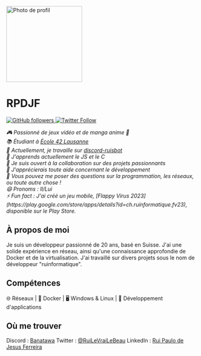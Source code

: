 <!-- Entête du profil -->
<p align="left">
  <img src="https://avatars.githubusercontent.com/u/86334233?v=4" alt="Photo de profil" width="200" height="200">
</p>

<!-- Titre -->
<h1><strong>RPDJF</strong></h1>

<!-- Badges -->
<p>
  <a href="https://github.com/RPDJF">
    <img alt="GitHub followers" src="https://img.shields.io/github/followers/RPDJF?style=social&color=green">
  </a>
  <a href="https://twitter.com/RuiLeVraiLeBeau">
    <img alt="Twitter Follow" src="https://img.shields.io/twitter/follow/RuiLeVraiLeBeau?style=social&color=blue">
  </a>
</p>

<!-- Introduction -->
<p>
  <em>🎮 Passionné de jeux vidéo et de manga anime 🍙</em><br>
  <em>📚 Étudiant à <a href="https://www.42lausanne.ch/">École 42 Lausanne</a></em><br>
  <em>🔭 Actuellement, je travaille sur <a href="https://github.com/RPDJF/discord-ruisbot">discord-ruisbot</a></em><br>
  <em>🌱 J'apprends actuellement le JS et le C</em><br>
  <em>👯 Je suis ouvert à la collaboration sur des projets passionnants</em><br>
  <em>🤔 J'apprécierais toute aide concernant le développement</em><br>
  <em>💬 Vous pouvez me poser des questions sur la programmation, les réseaux, ou toute autre chose !</em><br>
  <em>😄 Pronoms : Il/Lui</em><br>
  <em>⚡ Fun fact : J'ai créé un jeu mobile, [Flappy Virus 2023](https://play.google.com/store/apps/details?id=ch.ruinformatique.fv23), disponible sur le Play Store.</em>
</p>

<!-- À propos de moi -->
<h2>
  <strong>À propos de moi</strong>
</h2>
<p>
  Je suis un développeur passionné de 20 ans, basé en Suisse. J'ai une solide expérience en réseau, ainsi qu'une connaissance approfondie de Docker et de la virtualisation. J'ai travaillé sur divers projets sous le nom de développeur "ruinformatique".
</p>

<!-- Compétences -->
<h2>
  <strong>Compétences</strong>
</h2>
<p>
  🌐 Réseaux | 🐳 Docker | 🖥️ Windows & Linux | 📱 Développement d'applications
</p>

<!-- Où me trouver -->
<h2>
  <strong>Où me trouver</strong>
</h2>
<p>
  Discord : <a href="https://discordapp.com/users/Banatawa">Banatawa</a>
  Twitter : <a href="https://twitter.com/RuiLeVraiLeBeau">@RuiLeVraiLeBeau</a>
  LinkedIn : <a href="https://ch.linkedin.com/in/rui-paulo-de-jesus-ferreira-813abb218">Rui Paulo de Jesus Ferreira</a>
</p>

